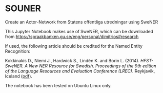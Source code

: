 # SOUNER
Create an Actor-Network from Statens offentliga utredningar using SweNER

This Jupyter Notebook makes use of SweNER, which can be downloaded from https://spraakbanken.gu.se/eng/personal/dimitrios#research

If used, the following article should be credited for the Named Entity Recognition:

Kokkinakis D., Niemi J., Hardwick S., Lindén K. and Borin L. (2014). *HFST-SweNER. A New NER Resource for Swedish. Proceedings of the 9th edition of the Language Resources and Evaluation Conference (LREC)*. Reykjavik, Iceland ([pdf](http://www.lrec-conf.org/proceedings/lrec2014/pdf/391_Paper.pdf)).

The notebook has been tested on Ubuntu Linux only. 
